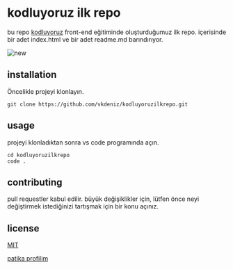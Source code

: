 # kodluyoruz ilk repo

bu repo [kodluyoruz](https://www.kodluyoruz.org) front-end eğitiminde oluşturduğumuz ilk repo.
içerisinde bir adet index.html ve bir adet readme.md barındırıyor.

![new](https://imgur.com/a/sKAB5i5)


## installation

Öncelikle projeyi klonlayın.

`git clone https://github.com/vkdeniz/kodluyoruzilkrepo.git`


## usage

projeyi klonladıktan sonra vs code programında açın.

```
cd kodluyoruzilkrepo
code .
```


## contributing
pull requestler kabul edilir. büyük değişiklikler için, lütfen önce neyi değiştirmek istediğinizi tartışmak için bir konu açınız.


## license
[MIT](https://choosealicense.com/licenses/mit/)


[patika profilim](https://app.patika.dev/vkdeniz)